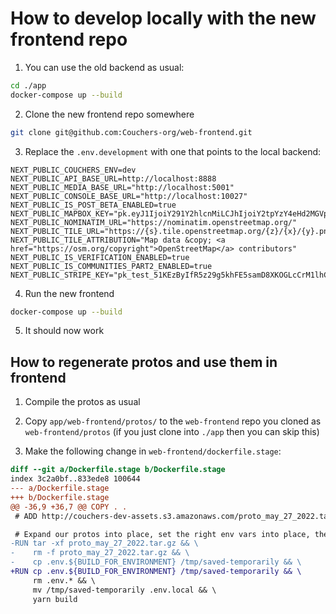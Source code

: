 # How to develop locally with the new frontend repo

1. You can use the old backend as usual:

```sh
cd ./app
docker-compose up --build
```

2. Clone the new frontend repo somewhere

```sh
git clone git@github.com:Couchers-org/web-frontend.git
```

3. Replace the `.env.development` with one that points to the local backend:

```
NEXT_PUBLIC_COUCHERS_ENV=dev
NEXT_PUBLIC_API_BASE_URL=http://localhost:8888
NEXT_PUBLIC_MEDIA_BASE_URL="http://localhost:5001"
NEXT_PUBLIC_CONSOLE_BASE_URL="http://localhost:10027"
NEXT_PUBLIC_IS_POST_BETA_ENABLED=true
NEXT_PUBLIC_MAPBOX_KEY="pk.eyJ1IjoiY291Y2hlcnMiLCJhIjoiY2tpYzY4eHd2MGVpcTJ0bGdhdGhvbHhlbiJ9.u5zvDeFE9H8itTK_dNp7Pg"
NEXT_PUBLIC_NOMINATIM_URL="https://nominatim.openstreetmap.org/"
NEXT_PUBLIC_TILE_URL="https://{s}.tile.openstreetmap.org/{z}/{x}/{y}.png"
NEXT_PUBLIC_TILE_ATTRIBUTION="Map data &copy; <a href="https://osm.org/copyright">OpenStreetMap</a> contributors"
NEXT_PUBLIC_IS_VERIFICATION_ENABLED=true
NEXT_PUBLIC_IS_COMMUNITIES_PART2_ENABLED=true
NEXT_PUBLIC_STRIPE_KEY="pk_test_51KEzByIfR5z29g5khFE5samD8XKOGLcCrM1lhCkfOomGPUFAEYOw8uAqI2Nkv33wYdPM2FgTQNTC07IiNfHY1kLJ00Jqm8Ppai"
```

4. Run the new frontend

```sh
docker-compose up --build
```

5. It should now work

## How to regenerate protos and use them in frontend

1. Compile the protos as usual

2. Copy `app/web-frontend/protos/` to the `web-frontend` repo you cloned as `web-frontend/protos` (if you just clone into `./app` then you can skip this)

3. Make the following change in `web-frontend/dockerfile.stage`:

```diff
diff --git a/Dockerfile.stage b/Dockerfile.stage
index 3c2a0bf..833ede8 100644
--- a/Dockerfile.stage
+++ b/Dockerfile.stage
@@ -36,9 +36,7 @@ COPY . .
 # ADD http://couchers-dev-assets.s3.amazonaws.com/proto_may_27_2022.tar.gz /app/

 # Expand our protos into place, set the right env vars into place, then build our static assets
-RUN tar -xf proto_may_27_2022.tar.gz && \
-    rm -f proto_may_27_2022.tar.gz && \
-    cp .env.${BUILD_FOR_ENVIRONMENT} /tmp/saved-temporarily && \
+RUN cp .env.${BUILD_FOR_ENVIRONMENT} /tmp/saved-temporarily && \
     rm .env.* && \
     mv /tmp/saved-temporarily .env.local && \
     yarn build
```
